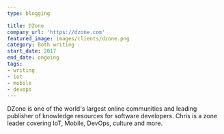 ```yaml
---
type: blogging

title: DZone
company_url: 'https://dzone.com'
featured_image: images/clients/dzone.png
category: Both writing
start_date: 2017
end_date: ongoing
tags:
- writing
- iot
- mobile
- devops
---
```


DZone is one of the world's largest online communities and leading publisher of knowledge resources for software developers. Chris is a zone leader covering IoT, Mobile, DevOps, culture and more.
